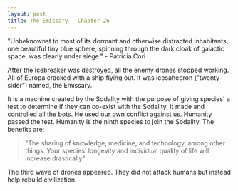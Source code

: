 ```yaml
---
layout: post
title: The Emissary - Chapter 26
---
```


"Unbeknownst to most of its dormant and otherwise distracted inhabitants, one beautiful tiny blue sphere, spinning through the dark cloak of galactic space, was clearly under siege." - Patricia Cori

After the Icebreaker was destroyed, all the enemy drones stopped working. All of Europa cracked with a ship flying out. It was icosahedron ("twenty-sider") named, the Emissary.

It is a machine created by the Sodality with the purpose of giving species' a test to determine if they can co-exist with the Sodality. It made and controlled all the bots. He used our own conflict against us. Humanity passed the test. Humanity is the ninth species to join the Sodality. The benefits are:

> "The sharing of knowledge, medicine, and technology, among other things. Your species’ longevity and individual quality of life will increase drastically"

The third wave of drones appeared. They did not attack humans but instead help rebuild civilization.